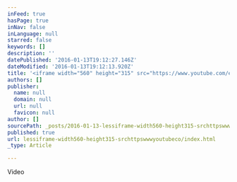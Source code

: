 ```yaml
---
inFeed: true
hasPage: true
inNav: false
inLanguage: null
starred: false
keywords: []
description: ''
datePublished: '2016-01-13T19:12:27.146Z'
dateModified: '2016-01-13T19:12:13.920Z'
title: '<iframe width="560" height="315" src="https://www.youtube.com/embed/ChZc1m31K8Q" frameborder="0" allowfullscreen></iframe>'
authors: []
publisher:
  name: null
  domain: null
  url: null
  favicon: null
author: []
sourcePath: _posts/2016-01-13-lessiframe-width560-height315-srchttpswwwyoutubeco.md
published: true
url: lessiframe-width560-height315-srchttpswwwyoutubeco/index.html
_type: Article

---
```

Video